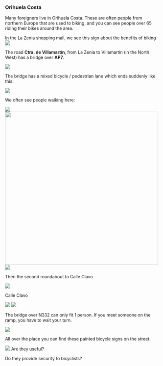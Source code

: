 ### Orihuela Costa

Many foreigners live in Orihuela Costa.
These are often people from northern Europe that are used to biking, and you can see people over 65 riding their bikes around the area.


In the La Zenia shopping mall, we see this sign about the benefits of biking
<img src="/assets/orihuela/benefits.png" class="img-fluid"/>

The road **Ctra. de Villamartín**, from La Zenia to Villamartin (in the North West) has a bridge over **AP7**.

<img src="/assets/orihuela/bridge-ap7.png" class="img-fluid" />

The bridge has a mixed bicycle / pedestrian lane which ends suddenly like this:

<img src="/assets/orihuela/villamartin1.png" class="img-fluid" />

We often see people walking here:

<img src="/assets/orihuela/villamartin2.png" class="img-fluid" />

<a target="_blank" href="https://www.google.com/maps/place/Calle+Clavo,+1-4,+03189+Orihuela,+Alicante/@37.9299735,-0.7434532,168m/data=!3m1!1e3!4m5!3m4!1s0xd6307d4804e38d3:0xcfdf2da8cb6498b4!8m2!3d37.9362153!4d-0.7486355?hl=en">
  <img src="/assets/orihuela/round.png" class="img-fluid" width="500" />
</a>
<img src="/assets/orihuela/villamartin3.png" class="img-fluid" />

Then the second roundabout to Calle Clavo

<img src="/assets/orihuela/villamartin4.png" class="img-fluid" />

Calle Clavo

<img src="/assets/orihuela/clavo1.png" class="img-fluid" />
<img src="/assets/orihuela/clavo2.png" class="img-fluid" />


The bridge over N332 can only fit 1 person.
If you meet someone on the ramp, you have to wait your turn.

<img src="/assets/orihuela/bridge-n332.png" class="img-fluid" />

All over the place you can find these painted bicycle signs on the street.

<img src="/assets/orihuela/paint.png" class="img-fluid" />
Are they useful?

Do they provide security to bicyclists?
